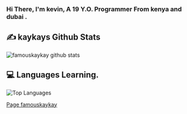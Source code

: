 ### Hi There, I'm kevin, A 19 Y.O. Programmer From kenya and dubai .

<!--
- 🔭 I’m currently working on a virtual girlfriend
- ⚡ Fun fact: ...
-->
## ✍️ **kaykays Github Stats**
![famouskaykay github stats](https://github-readme-stats.vercel.app/api?username=famouskaykay&show_icons=true&theme=tokyonight)

## 💻 **Languages Learning.**

![Top Languages](https://github-readme-stats.vercel.app/api/top-langs/?username=Xlaaf&custom_title=Languages%20I%20learning%20:3&theme=tokyonight&hide_border=true)

[Page famouskaykay](https://famouskaykay.github.io/time)
